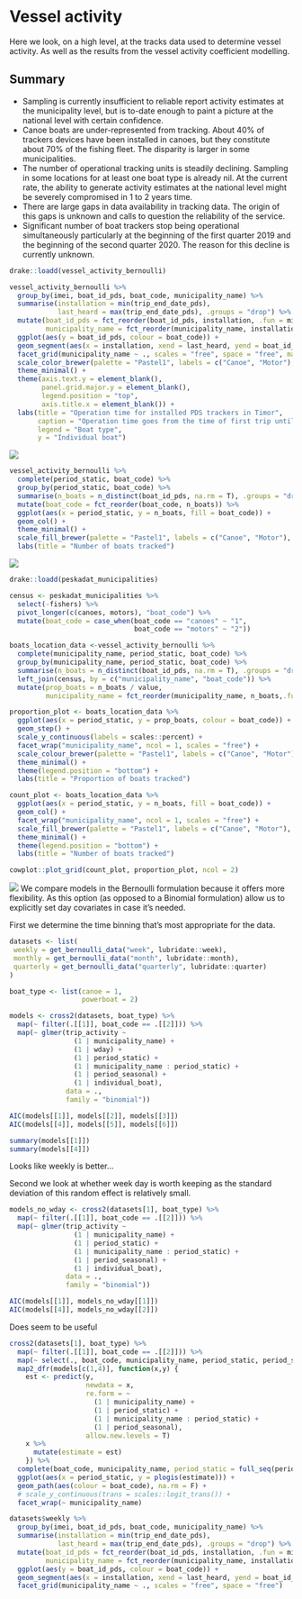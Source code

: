 Vessel activity
================

Here we look, on a high level, at the tracks data used to determine
vessel activity. As well as the results from the vessel activity
coefficient modelling.

## Summary

  - Sampling is currently insufficient to reliable report activity
    estimates at the municipality level, but is to-date enough to paint
    a picture at the national level with certain confidence.
  - Canoe boats are under-represented from tracking. About 40% of
    trackers devices have been installed in canoes, but they constitute
    about 70% of the fishing fleet. The disparity is larger in some
    municipalities.
  - The number of operational tracking units is steadily declining.
    Sampling in some locations for at least one boat type is already
    nil. At the current rate, the ability to generate activity estimates
    at the national level might be severely compromised in 1 to 2 years
    time.
  - There are large gaps in data availability in tracking data. The
    origin of this gaps is unknown and calls to question the reliability
    of the service.
  - Significant number of boat trackers stop being operational
    simultaneously particularly at the beginning of the first quarter
    2019 and the beginning of the second quarter 2020. The reason for
    this decline is currently unknown.

<!-- end list -->

``` r
drake::loadd(vessel_activity_bernoulli)

vessel_activity_bernoulli %>%
  group_by(imei, boat_id_pds, boat_code, municipality_name) %>%
  summarise(installation = min(trip_end_date_pds), 
            last_heard = max(trip_end_date_pds), .groups = "drop") %>%
  mutate(boat_id_pds = fct_reorder(boat_id_pds, installation, .fun = min, .desc = T),
         municipality_name = fct_reorder(municipality_name, installation, .fun = min, .desc = F)) %>%
  ggplot(aes(y = boat_id_pds, colour = boat_code)) +
  geom_segment(aes(x = installation, xend = last_heard, yend = boat_id_pds)) +
  facet_grid(municipality_name ~ ., scales = "free", space = "free", margins = F) +
  scale_color_brewer(palette = "Pastel1", labels = c("Canoe", "Motor"), name = "Boat type") +
  theme_minimal() +
  theme(axis.text.y = element_blank(), 
        panel.grid.major.y = element_blank(), 
        legend.position = "top", 
        axis.title.x = element_blank()) +
  labs(title = "Operation time for installed PDS trackers in Timor", 
       caption = "Operation time goes from the time of first trip until the time the tracker was last detected",
       legend = "Boat type",
       y = "Individual boat")
```

![](vessel-activity_files/figure-gfm/operation-per-boat-1.png)<!-- -->

``` r
vessel_activity_bernoulli %>%
  complete(period_static, boat_code) %>%
  group_by(period_static, boat_code) %>%
  summarise(n_boats = n_distinct(boat_id_pds, na.rm = T), .groups = "drop") %>%
  mutate(boat_code = fct_reorder(boat_code, n_boats)) %>%
  ggplot(aes(x = period_static, y = n_boats, fill = boat_code)) +
  geom_col() +
  theme_minimal() +
  scale_fill_brewer(palette = "Pastel1", labels = c("Canoe", "Motor"), name = "Boat type") +
  labs(title = "Number of boats tracked")
```

![](vessel-activity_files/figure-gfm/operation-all-boats-1.png)<!-- -->

``` r
drake::loadd(peskadat_municipalities)

census <- peskadat_municipalities %>%
  select(-fishers) %>%
  pivot_longer(c(canoes, motors), "boat_code") %>%
  mutate(boat_code = case_when(boat_code == "canoes" ~ "1", 
                               boat_code == "motors" ~ "2"))

boats_location_data <-vessel_activity_bernoulli %>%
  complete(municipality_name, period_static, boat_code) %>%
  group_by(municipality_name, period_static, boat_code) %>%
  summarise(n_boats = n_distinct(boat_id_pds, na.rm = T), .groups = "drop") %>%
  left_join(census, by = c("municipality_name", "boat_code")) %>%
  mutate(prop_boats = n_boats / value, 
         municipality_name = fct_reorder(municipality_name, n_boats,.fun = max, .desc = T))

proportion_plot <- boats_location_data %>%
  ggplot(aes(x = period_static, y = prop_boats, colour = boat_code)) +
  geom_step() +
  scale_y_continuous(labels = scales::percent) +
  facet_wrap("municipality_name", ncol = 1, scales = "free") +
  scale_colour_brewer(palette = "Pastel1", labels = c("Canoe", "Motor"), name = "Boat type") +
  theme_minimal() +
  theme(legend.position = "bottom") +
  labs(title = "Proportion of boats tracked")

count_plot <- boats_location_data %>%
  ggplot(aes(x = period_static, y = n_boats, fill = boat_code)) +
  geom_col() +
  facet_wrap("municipality_name", ncol = 1, scales = "free") +
  scale_fill_brewer(palette = "Pastel1", labels = c("Canoe", "Motor"), name = "Boat type") +
  theme_minimal() +
  theme(legend.position = "bottom") +
  labs(title = "Number of boats tracked")

cowplot::plot_grid(count_plot, proportion_plot, ncol = 2)
```

![](vessel-activity_files/figure-gfm/operation-per-location%20-1.png)<!-- -->
We compare models in the Bernoulli formulation because it offers more
flexibility. As this option (as opposed to a Binomial formulation) allow
us to explicitly set day covariates in case it’s needed.

First we determine the time binning that’s most appropriate for the
data.

``` r
datasets <- list(
 weekly = get_bernoulli_data("week", lubridate::week), 
 monthly = get_bernoulli_data("month", lubridate::month),
 quarterly = get_bernoulli_data("quarterly", lubridate::quarter)
)

boat_type <- list(canoe = 1, 
                  powerboat = 2)

models <- cross2(datasets, boat_type) %>%
  map(~ filter(.[[1]], boat_code == .[[2]])) %>%
  map(~ glmer(trip_activity ~  
                (1 | municipality_name) +
                (1 | wday) + 
                (1 | period_static) +
                (1 | municipality_name : period_static) +
                (1 | period_seasonal) +
                (1 | individual_boat), 
              data = ., 
              family = "binomial"))

AIC(models[[1]], models[[2]], models[[3]])
AIC(models[[4]], models[[5]], models[[6]])

summary(models[[1]])
summary(models[[4]])
```

Looks like weekly is better…

Second we look at whether week day is worth keeping as the standard
deviation of this random effect is relatively small.

``` r
models_no_wday <- cross2(datasets[1], boat_type) %>%
  map(~ filter(.[[1]], boat_code == .[[2]])) %>%
  map(~ glmer(trip_activity ~  
                (1 | municipality_name) +
                (1 | period_static) +
                (1 | municipality_name : period_static) +
                (1 | period_seasonal) +
                (1 | individual_boat), 
              data = ., 
              family = "binomial"))

AIC(models[[1]], models_no_wday[[1]])
AIC(models[[4]], models_no_wday[[2]])
```

Does seem to be useful

``` r
cross2(datasets[1], boat_type) %>%
  map(~ filter(.[[1]], boat_code == .[[2]])) %>%
  map(~ select(., boat_code, municipality_name, period_static, period_seasonal) %>% distinct()) %>%
  map2_dfr(models[c(1,4)], function(x,y) {
    est <- predict(y,
                   newdata = x,
                   re.form = ~
                     (1 | municipality_name) +
                     (1 | period_static) +
                     (1 | municipality_name : period_static) +
                     (1 | period_seasonal),
                   allow.new.levels = T)
    x %>%
      mutate(estimate = est)
    }) %>%
  complete(boat_code, municipality_name, period_static = full_seq(period_static, 7)) %>%
  ggplot(aes(x = period_static, y = plogis(estimate))) +
  geom_path(aes(colour = boat_code), na.rm = F) +
  # scale_y_continuous(trans = scales::logit_trans()) +
  facet_wrap(~ municipality_name)
```

``` r
datasets$weekly %>%
  group_by(imei, boat_id_pds, boat_code, municipality_name) %>%
  summarise(installation = min(trip_end_date_pds), 
            last_heard = max(trip_end_date_pds), .groups = "drop") %>%
  mutate(boat_id_pds = fct_reorder(boat_id_pds, installation, .fun = min, .desc = T),
         municipality_name = fct_reorder(municipality_name, installation, .fun = min, .desc = F)) %>%
  ggplot(aes(y = boat_id_pds, colour = boat_code)) +
  geom_segment(aes(x = installation, xend = last_heard, yend = boat_id_pds)) +
  facet_grid(municipality_name ~ ., scales = "free", space = "free")
```
